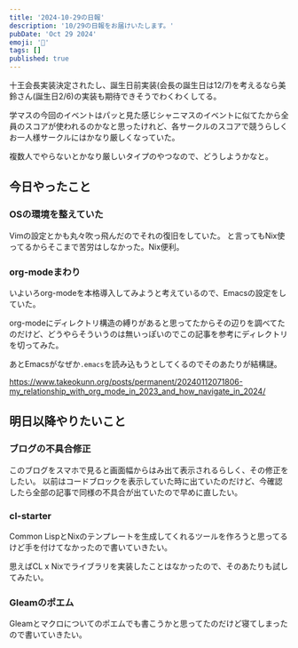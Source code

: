 ```yaml
---
title: '2024-10-29の日報'
description: '10/29の日報をお届けいたします。'
pubDate: 'Oct 29 2024'
emoji: '🦊'
tags: []
published: true
---
```


十王会長実装決定されたし、誕生日前実装(会長の誕生日は12/7)を考えるなら美鈴さん(誕生日2/6)の実装も期待できそうでわくわくしてる。

学マスの今回のイベントはパッと見た感じシャニマスのイベントに似てたから全員のスコアが使われるのかなと思ったけれど、各サークルのスコアで競うらしくお一人様サークルにはかなり厳しくなっていた。

複数人でやらないとかなり厳しいタイプのやつなので、どうしようかなと。

## 今日やったこと

### OSの環境を整えていた

Vimの設定とかも丸々吹っ飛んだのでそれの復旧をしていた。
と言ってもNix使ってるからそこまで苦労はしなかった。Nix便利。

### org-modeまわり

いよいろorg-modeを本格導入してみようと考えているので、Emacsの設定をしていた。

org-modeにディレクトリ構造の縛りがあると思ってたからその辺りを調べてたのだけど、どうやらそういうのは無いっぽいのでこの記事を参考にディレクトリを切ってみた。

あとEmacsがなぜか`.emacs`を読み込もうとしてくるのでそのあたりが結構謎。

https://www.takeokunn.org/posts/permanent/20240112071806-my_relationship_with_org_mode_in_2023_and_how_navigate_in_2024/

## 明日以降やりたいこと

### ブログの不具合修正

このブログをスマホで見ると画面幅からはみ出て表示されるらしく、その修正をしたい。
以前はコードブロックを表示していた時に出ていたのだけど、今確認したら全部の記事で同様の不具合が出ていたので早めに直したい。

### cl-starter

Common
LispとNixのテンプレートを生成してくれるツールを作ろうと思ってるけど手を付けてなかったので書いていきたい。

思えばCL x
Nixでライブラリを実装したことはなかったので、そのあたりも試してみたい。

### Gleamのポエム

Gleamとマクロについてのポエムでも書こうかと思ってたのだけど寝てしまったので書いていきたい。

